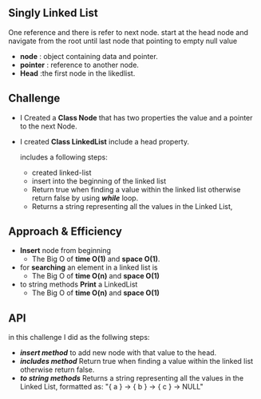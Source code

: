 ## Singly Linked List
 One reference and there is refer to next node. start at the head node and navigate from the root until last node that pointing to empty null value

- **node** : object containing data and pointer.
- **pointer** : reference to another node.
- **Head** :the first node in the likedlist.

## Challenge
- I Created a **Class Node** that has two properties the value and a pointer to the next Node.
- I created **Class LinkedList** include a head property.

   includes  a following steps:
  - created  linked-list
  - insert into the beginning of the linked list
  - Return true when finding a value within the linked list otherwise return false by using ***while*** loop.
  - Returns a string representing all the values in the Linked List, 

## Approach & Efficiency

- **Insert** node from beginning 
  - The Big O of **time O(1)** and **space O(1)**.
- for **searching** an element in a linked list is 
   - The Big O of **time O(n)** and **space O(1)**
- to string methods **Print** a LinkedList
   - The Big O of **time O(n)** and **space O(1)**

## API
in this challenge I did as the follwing steps:
- ***insert method*** to add new node with that value to the head.
- ***includes method*** Return true when finding a value within the linked list otherwise return false.
- ***to string methods*** Returns a string representing all the values in the Linked List, formatted as:
"{ a } -> { b } -> { c } -> NULL"